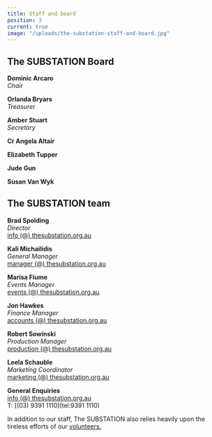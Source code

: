 ```yaml
---
title: Staff and board
position: 3
current: true
image: "/uploads/the-substation-staff-and-board.jpg"
---
```


## The SUBSTATION Board<br>

**Dominic Arcaro** <br>
_Chair_<br>

**Orlanda Bryars**<br>
_Treasurer_<br>

**Amber Stuart**<br>
_Secretary_<br>

**Cr Angela Altair**<br>

**Elizabeth Tupper**<br>

**Jude Gun**<br>

**Susan Van Wyk**<br>

## The SUBSTATION team<br>

**Brad Spolding**<br>
_Director_<br>
[info (@) thesubstation.org.au](mailto:info@thesubstation.org.au)

**Kali Michailidis**<br>
_General Manager_<br>
[manager (@) thesubstation.org.au](mailto:manager@thesubstation.org.au)

**Marisa Fiume**<br>
_Events Manager_<br>
[events (@) thesubstation.org.au](mailto:events@thesubstation.org.au)

**Jon Hawkes**<br>
_Finance Manager_<br>
[accounts (@) thesubstation.org.au](mailto:accounts@thesubstation.org.au)

**Robert Sowinski**<br>
_Production Manager_<br>
[production (@) thesubstation.org.au](mailto:production@thesubstation.org.au)

**Leela Schauble**<br>
_Marketing Coordinator_<br>
[marketing (@) thesubstation.org.au](mailto:marketing@thesubstation.org.au)

**General Enquiries**<br>
[info (@) thesubstation.org.au](mailto:info@thesubstation.org.au)<br>
T: [(03) 9391 1110](tel:9391 1110)

In addition to our staff, The SUBSTATION also relies heavily upon the tireless efforts of our [volunteers.](https://thesubstation.org.au/about/volunteer/)
